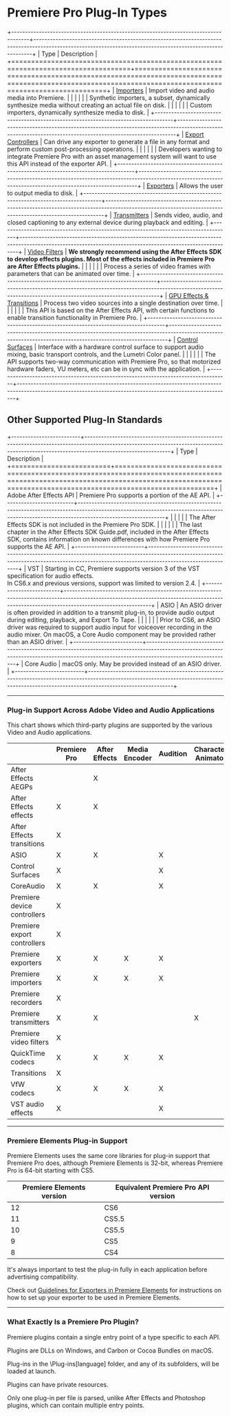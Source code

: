 # Premiere Pro Plug-In Types

+------------------------------------------------------------------------------------+-----------------------------------------------------------------------------------------------------------------------------------------------------------+
|                                        Type                                        |                                                                        Description                                                                        |
+====================================================================================+===========================================================================================================================================================+
| [Importers](../importers/importers.md)                                             | Import video and audio media into Premiere.                                                                                                               |
|                                                                                    |                                                                                                                                                           |
|                                                                                    | Synthetic importers, a subset, dynamically synthesize media without creating an actual file on disk.                                                      |
|                                                                                    |                                                                                                                                                           |
|                                                                                    | Custom importers, dynamically synthesize media to disk.                                                                                                   |
+------------------------------------------------------------------------------------+-----------------------------------------------------------------------------------------------------------------------------------------------------------+
| [Export Controllers](../export-controllers/export-controllers.md)                  | Can drive any exporter to generate a file in any format and perform custom post-processing operations.                                                    |
|                                                                                    |                                                                                                                                                           |
|                                                                                    | Developers wanting to integrate Premiere Pro with an asset management system will want to use this API instead of the exporter API.                       |
+------------------------------------------------------------------------------------+-----------------------------------------------------------------------------------------------------------------------------------------------------------+
| [Exporters](../exporters/exporters.md)                                             | Allows the user to output media to disk.                                                                                                                  |
+------------------------------------------------------------------------------------+-----------------------------------------------------------------------------------------------------------------------------------------------------------+
| [Transmitters](../transmitters/transmitters.md)                                    | Sends video, audio, and closed captioning to any external device during playback and editing.                                                             |
+------------------------------------------------------------------------------------+-----------------------------------------------------------------------------------------------------------------------------------------------------------+
| [Video Filters](../video-filters/video-filters.md)                                 | **We strongly recommend using the After Effects SDK to develop effects plugins. Most of the effects included in Premiere Pro are After Effects plugins.** |
|                                                                                    |                                                                                                                                                           |
|                                                                                    | Process a series of video frames with parameters that can be animated over time.                                                                          |
+------------------------------------------------------------------------------------+-----------------------------------------------------------------------------------------------------------------------------------------------------------+
| [GPU Effects & Transitions](../gpu-effects-transitions/gpu-effects-transitions.md) | Process two video sources into a single destination over time.                                                                                            |
|                                                                                    |                                                                                                                                                           |
|                                                                                    | This API is based on the After Effects API, with certain functions to enable transition functionality in Premiere Pro.                                    |
+------------------------------------------------------------------------------------+-----------------------------------------------------------------------------------------------------------------------------------------------------------+
| [Control Surfaces](../control-surfaces/control-surfaces.md)                        | Interface with a hardware control surface to support audio mixing, basic transport controls, and the Lumetri Color panel.                                 |
|                                                                                    |                                                                                                                                                           |
|                                                                                    | The API supports two-way communication with Premiere Pro, so that motorized hardware faders, VU meters, etc can be in sync with the application.          |
+------------------------------------------------------------------------------------+-----------------------------------------------------------------------------------------------------------------------------------------------------------+

## Other Supported Plug-In Standards

+-------------------------+-------------------------------------------------------------------------------------------------------------------------------------------------------------------------------------------+
|          Type           |                                                                                        Description                                                                                        |
+=========================+===========================================================================================================================================================================================+
| Adobe After Effects API | Premiere Pro supports a portion of the AE API.                                                                                                                                            |
+-------------------------+-------------------------------------------------------------------------------------------------------------------------------------------------------------------------------------------+
|                         |                                                                                                                                                                                           |
|                         | The After Effects SDK is not included in the Premiere Pro SDK.                                                                                                                            |
|                         |                                                                                                                                                                                           |
|                         | The last chapter in the After Effects SDK Guide.pdf, included in the After Effects SDK, contains information on known differences with how Premiere Pro supports the AE API.              |
+-------------------------+-------------------------------------------------------------------------------------------------------------------------------------------------------------------------------------------+
| VST                     | Starting in CC, Premiere supports version 3 of the VST specification for audio effects.<br/>In CS6.x and previous versions, support was limited to version 2.4.                           |
+-------------------------+-------------------------------------------------------------------------------------------------------------------------------------------------------------------------------------------+
| ASIO                    | An ASIO driver is often provided in addition to a transmit plug-in, to provide audio output during editing, playback, and Export To Tape.                                                 |
|                         |                                                                                                                                                                                           |
|                         | Prior to CS6, an ASIO driver was required to support audio input for voiceover recording in the audio mixer. On macOS, a Core Audio component may be provided rather than an ASIO driver. |
+-------------------------+-------------------------------------------------------------------------------------------------------------------------------------------------------------------------------------------+
| Core Audio              | macOS only. May be provided instead of an ASIO driver.                                                                                                                                    |
+-------------------------+-------------------------------------------------------------------------------------------------------------------------------------------------------------------------------------------+

---

### Plug-in Support Across Adobe Video and Audio Applications

This chart shows which third-party plugins are supported by the various Video and Audio applications.

|                             | Premiere Pro | After Effects | Media Encoder | Audition | Character Animator | Prelude |
| --------------------------- | ------------ | ------------- | ------------- | -------- | ------------------ | ------- |
| After Effects AEGPs         |              | X             |               |          |                    |         |
| After Effects effects       | X            | X             |               |          |                    |         |
| After Effects transitions   | X            |               |               |          |                    |         |
| ASIO                        | X            | X             |               | X        |                    | X       |
| Control Surfaces            | X            |               |               | X        |                    |         |
| CoreAudio                   | X            | X             |               | X        |                    | X       |
| Premiere device controllers | X            |               |               |          |                    |         |
| Premiere export controllers | X            |               |               |          |                    |         |
| Premiere exporters          | X            | X             | X             | X        |                    |         |
| Premiere importers          | X            | X             | X             | X        |                    | X       |
| Premiere recorders          | X            |               |               |          |                    |         |
| Premiere transmitters       | X            | X             |               |          | X                  | X       |
| Premiere video filters      | X            |               |               |          |                    |         |
| QuickTime codecs            | X            | X             | X             | X        |                    | X       |
| Transitions                 | X            |               |               |          |                    |         |
| VfW codecs                  | X            | X             | X             | X        |                    | X       |
| VST audio effects           | X            |               |               | X        |                    |         |

---

### Premiere Elements Plug-in Support

Premiere Elements uses the same core libraries for plug-in support that Premiere Pro does, although Premiere Elements is 32-bit, whereas Premiere Pro is 64-bit starting with CS5.

| Premiere Elements version | Equivalent Premiere Pro API version |
| ------------------------- | ----------------------------------- |
| 12                        | CS6                                 |
| 11                        | CS5.5                               |
| 10                        | CS5.5                               |
| 9                         | CS5                                 |
| 8                         | CS4                                 |

It's always important to test the plug-in fully in each application before advertising compatibility.

Check out [Guidelines for Exporters in Premiere Elements](../exporters/additional-details.md#guidelines-for-exporters-in-premiere-elements) for instructions on how to set up your exporter to be used in Premiere Elements.

---

### What Exactly Is a Premiere Pro Plugin?

Premiere plugins contain a single entry point of a type specific to each API.

Plugins are DLLs on Windows, and Carbon or Cocoa Bundles on macOS.

Plug-ins in the \\Plug-ins[language] folder, and any of its subfolders, will be loaded at launch.

Plugins can have private resources.

Only one plug-in per file is parsed, unlike After Effects and Photoshop plugins, which can contain multiple entry points.
